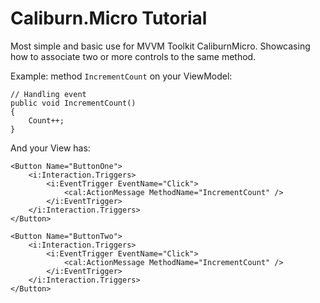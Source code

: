 # Caliburn.Micro Tutorial

Most simple and basic use for MVVM Toolkit CaliburnMicro.
Showcasing how to associate two or more controls to the same method.

Example: method `IncrementCount` on your ViewModel:

    // Handling event
    public void IncrementCount()
    {
        Count++;
    }

And your View has:

    <Button Name="ButtonOne">
    	<i:Interaction.Triggers>
    		<i:EventTrigger EventName="Click">
    			<cal:ActionMessage MethodName="IncrementCount" />
    		</i:EventTrigger>
    	</i:Interaction.Triggers>
    </Button>
    
    <Button Name="ButtonTwo">
    	<i:Interaction.Triggers>
    		<i:EventTrigger EventName="Click">
    			<cal:ActionMessage MethodName="IncrementCount" />
    		</i:EventTrigger>
    	</i:Interaction.Triggers>
    </Button>
